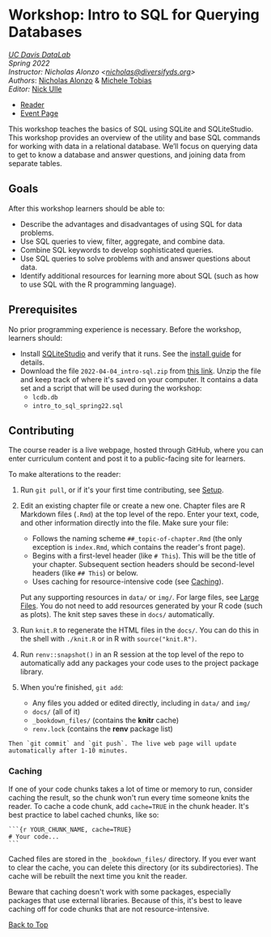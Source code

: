 # Workshop: Intro to SQL for Querying Databases

_[UC Davis DataLab](https://datalab.ucdavis.edu/)_  
_Spring 2022_  
_Instructor: Nicholas Alonzo <<nicholas@diversifyds.org>>_  
_Authors_: [Nicholas Alonzo](https://github.com/nicholas-alonzo) & [Michele Tobias](https://github.com/MicheleTobias)  
_Editor:_ [Nick Ulle](https://github.com/nick-ulle)  

* [Reader](https://ucdavisdatalab.github.io/workshop_intro_to_sql/)
* [Event Page](https://datalab.ucdavis.edu/eventscalendar/introduction-to-sql-for-querying-databases/)

This workshop teaches the basics of SQL using SQLite and SQLiteStudio. This
workshop provides an overview of the utility and base SQL commands for working
with data in a relational database. We’ll focus on querying data to get to know
a database and answer questions, and joining data from separate tables.

## Goals

After this workshop learners should be able to:

* Describe the advantages and disadvantages of using SQL for data problems.
* Use SQL queries to view, filter, aggregate, and combine data.
* Combine SQL keywords to develop sophisticated queries.
* Use SQL queries to solve problems with and answer questions about data.
* Identify additional resources for learning more about SQL (such as how to use
  SQL with the R programming language).


## Prerequisites

No prior programming experience is necessary. Before the workshop, learners
should:

* Install [SQLiteStudio][sqlitestudio] and verify that it runs. See the
  [install guide][install] for details.
* Download the file `2022-04-04_intro-sql.zip` from [this link][materials].
  Unzip the file and keep track of where it's saved on your computer. It
  contains a data set and a script that will be used during the workshop:
    + `lcdb.db`
    + `intro_to_sql_spring22.sql`

[sqlite]: https://sqlite.org/
[sqlitestudio]: https://sqlitestudio.pl/
[install]: https://ucdavisdatalab.github.io/install_guides/sql-and-database-tools.html#sqlitestudio
[materials]: https://drive.google.com/file/d/1Ans5_GIMgDlpLrNjPK0J9BhbqDTi4zUe/view?usp=sharing


## Contributing

The course reader is a live webpage, hosted through GitHub, where you can enter
curriculum content and post it to a public-facing site for learners.

To make alterations to the reader:

1.  Run `git pull`, or if it's your first time contributing, see
    [Setup](#setup).

2.  Edit an existing chapter file or create a new one. Chapter files are R
    Markdown files (`.Rmd`) at the top level of the repo. Enter your text,
    code, and other information directly into the file. Make sure your file:

    - Follows the naming scheme `##_topic-of-chapter.Rmd` (the only exception
      is `index.Rmd`, which contains the reader's front page).
    - Begins with a first-level header (like `# This`). This will be the title
      of your chapter. Subsequent section headers should be second-level
      headers (like `## This`) or below.
    - Uses caching for resource-intensive code (see [Caching](#caching)).

    Put any supporting resources in `data/` or `img/`. For large files, see
    [Large Files](#large-files). You do not need to
    add resources generated by your R code (such as plots). The knit step saves
    these in `docs/` automatically.

3.  Run `knit.R` to regenerate the HTML files in the `docs/`. You can do this
    in the shell with `./knit.R` or in R with `source("knit.R")`.

4.  Run `renv::snapshot()` in an R session at the top level of the repo to
    automatically add any packages your code uses to the project package
    library.

5.  When you're finished, `git add`:
    - Any files you added or edited directly, including in `data/` and `img/`
    - `docs/` (all of it)
    - `_bookdown_files/` (contains the **knitr** cache)
    * `renv.lock` (contains the **renv** package list)
<!--
    - `.gitattributes` (contains the Git LFS file list)
-->

    Then `git commit` and `git push`. The live web page will update
    automatically after 1-10 minutes.


### Caching

If one of your code chunks takes a lot of time or memory to run, consider
caching the result, so the chunk won't run every time someone knits the
reader. To cache a code chunk, add `cache=TRUE` in the chunk header. It's
best practice to label cached chunks, like so:

````
```{r YOUR_CHUNK_NAME, cache=TRUE}
# Your code...
```
````

Cached files are stored in the `_bookdown_files/` directory. If you ever want
to clear the cache, you can delete this directory (or its subdirectories).
The cache will be rebuilt the next time you knit the reader.

Beware that caching doesn't work with some packages, especially packages that
use external libraries. Because of this, it's best to leave caching off for
code chunks that are not resource-intensive.


[Back to Top](#top)
